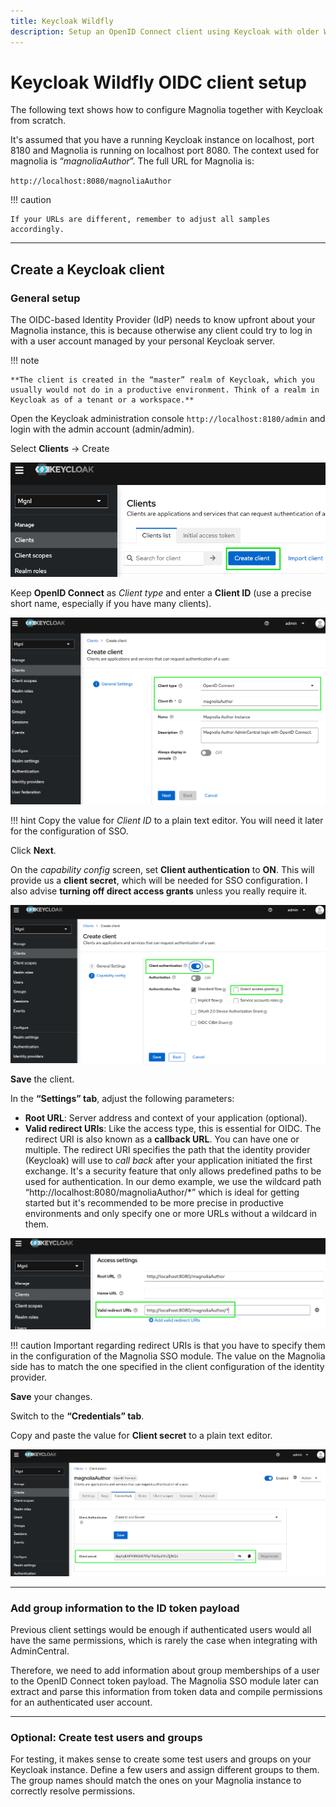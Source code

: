 ```yaml
---
title: Keycloak Wildfly
description: Setup an OpenID Connect client using Keycloak with older Wildfly distributions.
---
```


# Keycloak Wildfly OIDC client setup

The following text shows how to configure Magnolia together with Keycloak from scratch.

It's assumed that you have a running Keycloak instance on localhost, port 8180 and Magnolia is running on localhost port 8080. The context used for magnolia is “*magnoliaAuthor*”. The full URL for Magnolia is:

`http://localhost:8080/magnoliaAuthor`

!!! caution

    If your URLs are different, remember to adjust all samples accordingly.    

---

## Create a Keycloak client

### General setup

The OIDC-based Identity Provider (IdP) needs to know upfront about your Magnolia instance, this is because otherwise any client could try to log in with a user account managed by your personal Keycloak server. 

!!! note

    **The client is created in the “master” realm of Keycloak, which you usually would not do in a productive environment. Think of a realm in Keycloak as of a tenant or a workspace.**

Open the Keycloak administration console `http://localhost:8180/admin` and login with the admin account (admin/admin).

Select **Clients** → Create

![Create client](_img/keycloak-wildfly/01_kc_create_client.png)

Keep **OpenID Connect** as *Client type* and enter a **Client ID** (use a precise short name, especially if you have many clients).

![Create client](_img/keycloak-wildfly/02_kc_create_client.png)

!!! hint
    Copy the value for *Client ID* to a plain text editor. You will need it later for the configuration of SSO.

Click **Next**.

On the *capability config* screen, set **Client authentication** to **ON**. This will provide us a **client secret**, which will be needed for SSO configuration. I also advise **turning off direct access grants** unless you really require it.

![Create client](_img/keycloak-wildfly/03_kc_create_client.png)

**Save** the client.

In the **“Settings” tab**, adjust the following parameters:

- **Root URL**: Server address and context of your application (optional).
- **Valid redirect URIs**: Like the access type, this is essential for OIDC. The redirect URI is also known as a **callback URL**. You can have one or multiple. The redirect URI specifies the path that the identity provider (Keycloak) will use to *call back* after your application initiated the first exchange. It's a security feature that only allows predefined paths to be used for authentication. In our demo example, we use the wildcard path “http://localhost:8080/magnoliaAuthor/*” which is ideal for getting started but it's recommended to be more precise in productive environments and only specify one or more URLs without a wildcard in them.  

![Create client](_img/keycloak-wildfly/04_kc_create_client.png)

!!! caution
    Important regarding redirect URIs is that you have to specify them in the configuration of the Magnolia SSO module. The value on the Magnolia side has to match the one specified in the client configuration of the identity provider.

**Save** your changes.

Switch to the **“Credentials” tab**.

Copy and paste the value for **Client secret** to a plain text editor.

![Create client](_img/keycloak-wildfly/05_kc_create_client.png)

---

### Add group information to the ID token payload

Previous client settings would be enough if authenticated users would all have the same permissions, which is rarely the case when integrating with AdminCentral.

Therefore, we need to add information about group memberships of a user to the OpenID Connect token payload. The Magnolia SSO module later can extract and parse this information from token data and compile permissions for an authenticated user account.

---

### Optional: Create test users and groups

For testing, it makes sense to create some test users and groups on your Keycloak instance. Define a few users and assign different groups to them. The group names should match the ones on your Magnolia instance to correctly resolve permissions.
